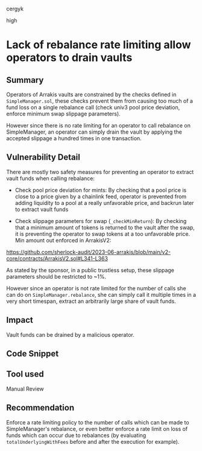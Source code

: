 cergyk

high

# Lack of rebalance rate limiting allow operators to drain vaults

## Summary
Operators of Arrakis vaults are constrained by the checks defined in `SimpleManager.sol`, these checks prevent them from causing too much of a fund loss on a single rebalance call (check univ3 pool price deviation, enforce minimum swap slippage parameters). 

However since there is no rate limiting for an operator to call rebalance on SimpleManager, an operator can simply drain the vault by applying the accepted slippage a hundred times in one transaction.

## Vulnerability Detail
There are mostly two safety measures for preventing an operator to extract vault funds when calling rebalance:

- Check pool price deviation for mints:
    By checking that a pool price is close to a price given by a chainlink feed, operator is prevented from adding liquidity to a pool at a really unfavorable price, and backrun later to extract vault funds

- Check slippage parameters for swap (`_checkMinReturn`):
    By checking that a minimum amount of tokens is returned to the vault after the swap, it is preventing the operator to swap tokens at a too unfavorable price.
    Min amount out enforced in ArrakisV2:

https://github.com/sherlock-audit/2023-06-arrakis/blob/main/v2-core/contracts/ArrakisV2.sol#L341-L363

As stated by the sponsor, in a public trustless setup, these slippage parameters should be restricted to ~1%.

However since an operator is not rate limited for the number of calls she can do on `SimpleManager.rebalance`, she can simply call it multiple times in a very short timespan, extract an arbitrarily large share of vault funds.

## Impact
Vault funds can be drained by a malicious operator.

## Code Snippet

## Tool used

Manual Review

## Recommendation
Enforce a rate limiting policy to the number of calls which can be made to SimpleManager's rebalance, or even better enforce a rate limit on loss of funds which can occur due to rebalances (by evaluating `totalUnderlyingWithFees` before and after the execution for example).